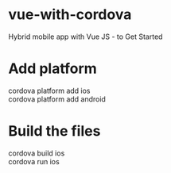 # vue-with-cordova
Hybrid mobile app with Vue JS - to Get Started

# Add platform

cordova platform add ios <br/>
cordova platform add android

# Build the files

cordova build ios <br/>
cordova run ios


